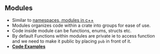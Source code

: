 ## Modules
- Similar to [namespaces, modules in c++](/Languages/Programming_Languages/c++)
- Modules organizes code within a crate into groups for ease of use.
- Code inside module can be functions, enums, structs etc.
- By default Functions within modules are private ie to access function and we need to make it public by placing `pub` in front of it.
- **[Code Examples](Examples)**
